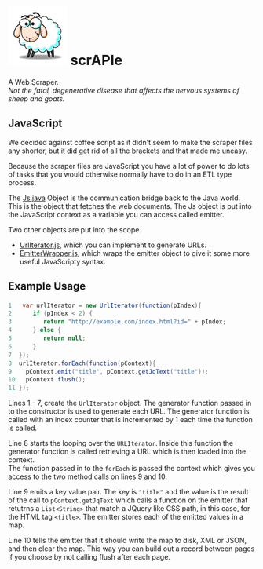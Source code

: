 ![Scrapie](../src/main/images/sheepVerySmall.png) scrAPIe
=======

A Web Scraper.  
_Not the fatal, degenerative disease that affects the nervous systems of sheep and goats._

JavaScript
----

We decided against coffee script as it didn't seem to make the scraper files any shorter, but it 
did get rid of all the brackets and that made me uneasy.  

Because the scraper files are JavaScript you have a lot of power to do lots of tasks that you
would otherwise normally have to do in an ETL type process.


The [Js.java](src/main/java/com/wp/scrapie/Js.java)  Object is the communication bridge back 
to the Java world.  This is the object that fetches the web documents.  The Js object is put
into the JavaScript context as a variable you can access called emitter.

Two other objects are put into the scope.  

- [UrlIterator.js](src/main/UrlIterator.js), which you can implement to generate URLs.
- [EmitterWrapper.js](src/main/js/EmitterWrapper.js), which wraps the emitter object to give it some more useful JavaScripty syntax.   


Example Usage
-----

```Java
1   var urlIterator = new UrlIterator(function(pIndex){
2      if (pIndex < 2) {
3		  return "http://example.com/index.html?id=" + pIndex;
4	   } else {
5 		  return null;
6	   }
7  });
8  urlIterator.forEach(function(pContext){
9    pContext.emit("title", pContext.getJqText("title"));
10   pContext.flush();
11 });
```

Lines 1 - 7, create the `UrlIterator` object.  The generator function passed in to the constructor
is used to generate each URL.  The generator function is called with an index counter
that is incremented by 1 each time the function is called. 

Line 8 starts the looping over the `URLIterator`.  Inside this function the generator function is 
called retrieving a URL which is then loaded into the context.    
The function passed in to the `forEach` is  passed the context which gives you access to the two 
method calls on lines 9 and 10.

Line 9 emits a key value pair.  The key is `"title"` and the value is the result of the call to
`pContext.getJqText` which calls a function on the emitter that retutrns a `List<String>` 
that match a JQuery like CSS path, in this case, for the HTML tag `<title>`. 
The emitter stores each of the emitted values in a map.
  
Line 10 tells the emitter that it should 
write the map to disk, XML or JSON, and then clear the map.  This way you can build out a record
between pages if you choose by not calling flush after each page.
